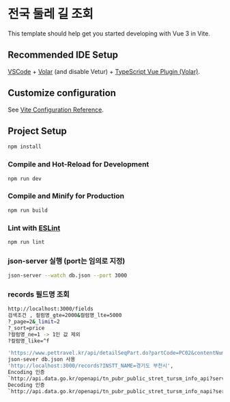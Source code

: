 # 전국 둘레 길 조회

This template should help get you started developing with Vue 3 in Vite.

## Recommended IDE Setup

[VSCode](https://code.visualstudio.com/) + [Volar](https://marketplace.visualstudio.com/items?itemName=Vue.volar) (and disable Vetur) + [TypeScript Vue Plugin (Volar)](https://marketplace.visualstudio.com/items?itemName=Vue.vscode-typescript-vue-plugin).

## Customize configuration

See [Vite Configuration Reference](https://vitejs.dev/config/).

## Project Setup

```sh
npm install
```

### Compile and Hot-Reload for Development

```sh
npm run dev
```

### Compile and Minify for Production

```sh
npm run build
```

### Lint with [ESLint](https://eslint.org/)

```sh
npm run lint
```


### json-server 실행 (port는 임의로 지정)

``` sh
json-server --watch db.json --port 3000
```

### records 필드명 조회
```sh
http://localhost:3000/fields
검색조건 , 컬럼명_gte=2000&컬럼명_lte=5000
?_page=2&_limit=2
?_sort=price
?컬럼명_ne=1 -> 1인 값 제외
?컬럼명_like=^f
```
``` sh
'https://www.pettravel.kr/api/detailSeqPart.do?partCode=PC02&contentNum=1',
json-sever db.json 사용
'http://localhost:3000/records?INSTT_NAME=경기도 부천시',
Encoding 인증
`http://api.data.go.kr/openapi/tn_pubr_public_stret_tursm_info_api?serviceKey=8SijyesKfn%2BCsFIvHOJH4vstiQDcX%2B3o%2BYNWRf0EcuSFhw%2FYGPVeIFyc%2BROSfhduIKsyBFSWQ2M4%2FHw8TTWIYQ%3D%3D`,
Decoding 인증
`http://api.data.go.kr/openapi/tn_pubr_public_stret_tursm_info_napi?serviceKey=8SijyesKfn+CsFIvHOJH4vstiQDcX+3o+YNWRf0EcuSFhw/YGPVeIFyc+ROSfhduIKsyBFSWQ2M4/Hw8TTWIYQ==`,
```
